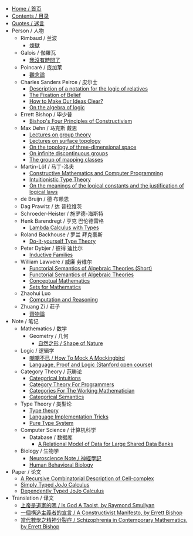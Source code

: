 - [Home / 首页](/home)
- [Contents / 目录](/contents)
- [Quotes / 迷言](/quotes)
- Person / 人物
  - Rimbaud / 兰波
    - [煉獄](/person/rimbaud/煉獄)
  - Galois / 伽羅瓦
    - [我沒有時間了](/person/galois/我沒有時間了)
  - Poincaré / 庞加莱
    - [觀念論](/person/poincaré/觀念論)
  - Charles Sanders Peirce / 皮尔士
    - [Description of a notation for the logic of relatives](/person/charles-sanders-peirce/description-of-a-notation-for-the-logic-of-relatives)
    - [The Fixation of Belief](/person/charles-sanders-peirce/the-fixation-of-belief)
    - [How to Make Our Ideas Clear?](/person/charles-sanders-peirce/how-to-make-our-ideas-clear)
    - [On the algebra of logic](/person/charles-sanders-peirce/on-the-algebra-of-logic)
  - Errett Bishop / 毕少普
    - [Bishop's Four Principles of Constructivism](/person/errett-bishop/bishop-s-four-principles-of-constructivism)
  - Max Dehn / 马克斯 戴恩
    * [Lectures on group theory](/person/max-dehn/lectures-on-group-theory)
    * [Lectures on surface topology](/person/max-dehn/lectures-on-surface-topology)
    * [On the topology of three-dimensional space](/person/max-dehn/on-the-topology-of-three-dimensional-space)
    * [On infinite discontinuous groups](/person/max-dehn/on-infinite-discontinuous-groups)
    * [The group of mapping classes](/person/max-dehn/the-group-of-mapping-classes)
  - Martin-Löf / 马丁-洛夫
    - [Constructive Mathematics and Computer Programming](/person/martin-löf/constructive-mathematics-and-computer-programming)
    - [Intuitionistic Type Theory](/person/martin-löf/intuitionistic-type-theory)
    - [On the meanings of the logical constants and the justification of logical laws](/person/martin-löf/on-the-meanings-of-the-logical-constants-and-the-justification-of-logical-laws)
  - de Bruijn / 德 布赖恩
  - Dag Prawitz / 达 普拉维茨
  - Schroeder-Heister / 施罗德-海斯特
  - Henk Barendregt / 亨克 巴伦德雷格
    - [Lambda Calculus with Types](/person/henk-barendregt/lambda-calculus-with-types)
  - Roland Backhouse / 罗兰 拜克豪斯
    - [Do-it-yourself Type Theory](/person/roland-backhouse/do-it-yourself-type-theory)
  - Peter Dybjer / 彼得 迪比尔
    - [Inductive Families](/person/peter-dybjer/inductive-families)
  - William Lawvere / 威廉 劳维尔
    * [Functorial Semantics of Algebraic Theories (Short)](/person/william-lawvere/functorial-semantics-of-algebraic-theories--short)
    * [Functorial Semantics of Algebraic Theories](/person/william-lawvere/functorial-semantics-of-algebraic-theories)
    * [Conceptual Mathematics](/person/william-lawvere/conceptual-mathematics)
    * [Sets for Mathematics](/person/william-lawvere/sets-for-mathematics)
  - Zhaohui Luo
    - [Computation and Reasoning](/person/zhaohui-luo/computation-and-reasoning)
  - Zhuang Zi / 莊子
    - [齊物論](/person/zhuang-zi/齊物論)
- Note / 笔记
  - Mathematics / 数学
    - Geometry / 几何
      * [自然之形 / Shape of Nature](/note/mathematics/geometry/shape-of-nature)
  - Logic / 逻辑学
    * [嘲嘲不已 / How To Mock A Mockingbird](/note/logic/how-to-mock-a-mockingbird)
    * [Language, Proof and Logic (Stanford open course)](/note/logic/language-proof-and-logic--stanford-open-course)
  - Category Theory / 范畴论
    - [Categorical Intuitions](/note/category-theory/categorical-intuitions)
    - [Category Theory For Programmers](/note/category-theory/category-theory-for-programmers)
    - [Categories For The Working Mathematician](/note/category-theory/categories-for-the-working-mathematician)
    - [Categorical Semantics](/note/category-theory/categorical-semantics)
  - Type Theory / 类型论
    - [Type theory](/note/type-theory/type-theory)
    - [Language Implementation Tricks](/note/type-theory/language-implementation-tricks)
    - [Pure Type System](/note/type-theory/pure-type-system)
  - Computer Science / 计算机科学
    - Database / 数据库
      - [A Relational Model of Data for Large Shared Data Banks](/note/computer-science/database/a-relational-model-of-data-for-large-shared-data-banks)
  - Biology / 生物学
    - [Neuroscience Note / 神經學記](/note/biology/neuroscience-note)
    - [Human Behavioral Biology](/note/biology/human-behavioral-biology)
- Paper / 论文
  - [A Recursive Combinatorial Description of Cell-complex](/paper/a-recursive-combinatorial-description-of-cell-complex)
  - [Simply Typed JoJo Calculus](/paper/simply-typed-jojo-calculus)
  - [Dependently Typed JoJo Calculus](/paper/dependently-typed-jojo-calculus)
- Translation / 译文
  - [上帝是道家的嗎 / Is God A Taoist, by Raymond Smullyan](/translation/is-god-a-taoist)
  - [一個構造主義者的宣言 / A Constructivist Manifesto, by Errett Bishop](/translation/a-constructivist-manifesto)
  - [當代數學之精神分裂症 / Schizophrenia in Contemporary Mathematics, by Errett Bishop](/translation/schizophrenia-in-contemporary-mathematics)

